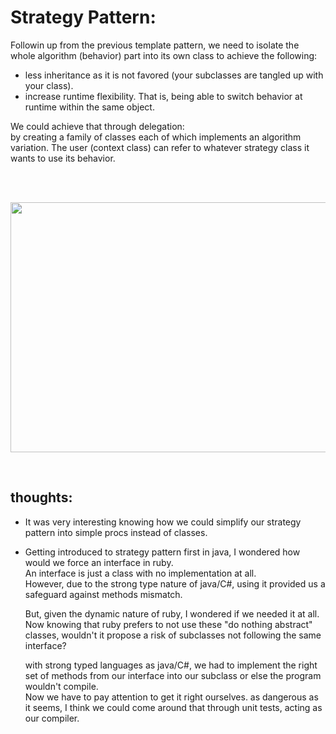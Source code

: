 # Strategy Pattern: 

Followin up from the previous template pattern, we need to isolate the whole algorithm (behavior) part into its own class to achieve the following:  
  - less inheritance as it is not favored (your subclasses are tangled up with your class).  
  - increase runtime flexibility. That is, being able to switch behavior at runtime within the same object.

We could achieve that through delegation:  
by creating a family of classes each of which implements an algorithm variation. 
The user (context class) can refer to whatever strategy class it wants to use its behavior.

<br>
<br>

<p align="center">
  <img src="strategy.jpeg" width="700" height="400"/>
</p>

<br>

## thoughts:

- It was very interesting knowing how we could simplify our strategy pattern into simple procs instead of classes.

- Getting introduced to strategy pattern first in java, I wondered how would we force an interface in ruby.  
  An interface is just a class with no implementation at all.  
  However, due to the strong type nature of java/C#, using it provided us a safeguard against methods mismatch.

  But, given the dynamic nature of ruby, I wondered if we needed it at all.  
  Now knowing that ruby prefers to not use these "do nothing abstract" classes, wouldn't it propose a risk of subclasses not following the same interface?  

  with strong typed languages as java/C#, we had to implement the right set of methods from our interface into our subclass or else the program wouldn't compile.  
  Now we have to pay attention to get it right ourselves. as dangerous as it seems, I think we could come around that through unit tests, acting as our compiler.